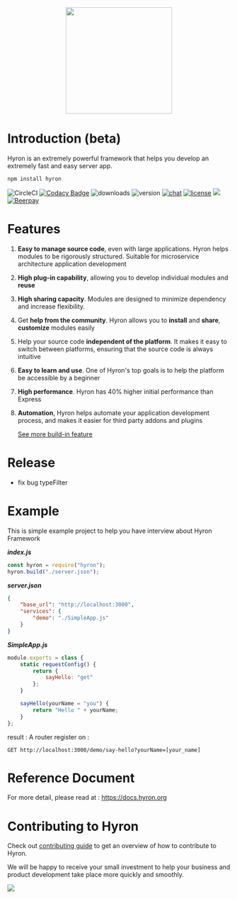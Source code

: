 <div style = "text-align:center">
    <img src="https://i.imgur.com/mAjPWAu.png" style="width:240px; margin:auto"/>
</div>

# Introduction (beta)

Hyron is an extremely powerful framework that helps you develop an extremely fast and easy server app.


```
npm install hyron
```

![CircleCI](https://img.shields.io/circleci/project/github/hyron-group/hyron/master.svg?style=flat)
[![Codacy Badge](https://api.codacy.com/project/badge/Grade/488552ae62744dd7bf6bb34028adcc36)](https://www.codacy.com/app/thangdjw/hyron?utm_source=github.com&utm_medium=referral&utm_content=hyron-group/hyron&utm_campaign=Badge_Grade)
![downloads](https://img.shields.io/npm/dm/hyron.svg?style=flat)
![version](https://img.shields.io/npm/v/hyron.svg?style=flat)
[![chat](https://img.shields.io/gitter/room/hyron-group/community.svg?style=flat)](https://gitter.im/Hyron-group/community)
[![license](https://img.shields.io/npm/l/hyron.svg?style=flat)](https://www.gnu.org/licenses/gpl-3.0.en.html)
[![](http://img.shields.io/liberapay/patrons/thangdjw.svg?logo=liberapay)](https://liberapay.com/thangdjw/donate)
[![Beerpay](https://beerpay.io/hyron-group/hyron/badge.svg?style=flat)](https://beerpay.io/hyron-group/hyron)



# Features

1. **Easy to manage source code**, even with large applications. Hyron helps modules to be rigorously structured. Suitable for microservice architecture application development
2. **High plug-in capability**, allowing you to develop individual modules and **reuse**
3. **High sharing capacity**. Modules are designed to minimize dependency and increase flexibility.
4. Get **help from the community**. Hyron allows you to **install** and **share**, **customize** modules easily
5. Help your source code **independent of the platform**. It makes it easy to switch between platforms, ensuring that the source code is always intuitive
6. **Easy to learn and use**. One of Hyron's top goals is to help the platform be accessible by a beginner
7. **High performance**. Hyron has 40% higher initial performance than Express
8. **Automation**, Hyron helps automate your application development process, and makes it easier for third party addons and plugins

    [See more build-in feature](https://hyron.gitbook.io/reference/buildin-features)

# Release

- fix bug typeFilter

# Example

This is simple example project to help you have interview about Hyron Framework

**_index.js_**

```js
const hyron = require("hyron");
hyron.build("./server.json");
```

**_server.json_**

```json
{
    "base_url": "http://localhost:3000",
    "services": {
        "demo": "./SimpleApp.js"
    }
}
```

**_SimpleApp.js_**

```js
module.exports = class {
    static requestConfig() {
        return {
            sayHello: "get"
        };
    }

    sayHello(yourName = "you") {
        return "Hello " + yourName;
    }
};
```

result :
A router register on :

```http
GET http://localhost:3000/demo/say-hello?yourName=[your_name]
```
# Reference Document

For more detail, please read at : https://docs.hyron.org

# Contributing to Hyron

Check out [contributing guide](https://hyron.gitbook.io/reference/contribution) to get an overview of how to contribute to Hyron.

We will be happy to receive your small investment to help your business and product development take place more quickly and smoothly.

[![](https://liberapay.com/assets/widgets/donate.svg)](https://liberapay.com/thangdjw/donate)
